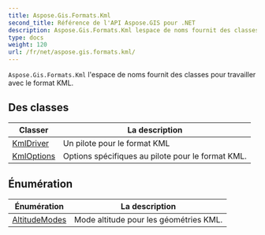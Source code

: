 ```yaml
---
title: Aspose.Gis.Formats.Kml
second_title: Référence de l'API Aspose.GIS pour .NET
description: Aspose.Gis.Formats.Kml lespace de noms fournit des classes pour travailler avec le format KML.
type: docs
weight: 120
url: /fr/net/aspose.gis.formats.kml/
---
```

`Aspose.Gis.Formats.Kml` l'espace de noms fournit des classes pour travailler avec le format KML.

## Des classes

| Classer | La description |
| --- | --- |
| [KmlDriver](./kmldriver/) | Un pilote pour le format KML |
| [KmlOptions](./kmloptions/) | Options spécifiques au pilote pour le format KML. |
## Énumération

| Énumération | La description |
| --- | --- |
| [AltitudeModes](./altitudemodes/) | Mode altitude pour les géométries KML. |


